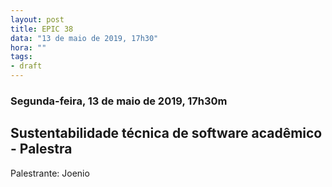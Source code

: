 ```yaml
---
layout: post
title: EPIC 38
data: "13 de maio de 2019, 17h30"
hora: ""
tags:
- draft
---
```



### Segunda-feira, 13 de maio de 2019, 17h30m

## Sustentabilidade técnica de software acadêmico - Palestra
Palestrante: Joenio 